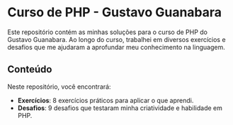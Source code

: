 # Curso de PHP - Gustavo Guanabara

Este repositório contém as minhas soluções para o curso de PHP do Gustavo Guanabara. Ao longo do curso, trabalhei em diversos exercícios e desafios que me ajudaram a aprofundar meu conhecimento na linguagem.

## Conteúdo

Neste repositório, você encontrará:

- **Exercícios**: 8 exercícios práticos para aplicar o que aprendi.
- **Desafios**: 9 desafios que testaram minha criatividade e habilidade em PHP.
